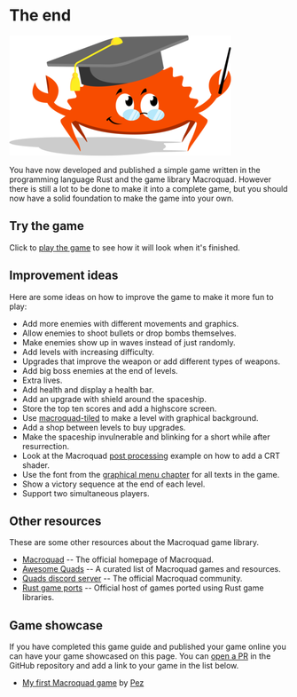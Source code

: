 # The end

![Ferris the teacher](images/ferris-teacher-small.png)

You have now developed and published a simple game written in the programming
language Rust and the game library Macroquad. However there is still a lot to
be done to make it into a complete game, but you should now have a solid
foundation to make the game into your own.

<div class="noprint">

## Try the game

Click to <a href="game.html" target="_blank"
onclick="window.open(this.href, '_blank', 'toolbar=no,location=no,status=no,menubar=no,scrollbars=yes,resizable=yes,width=640,height=480'); return false;">play the game</a>
to see how it will look when it's finished.

</div>

## Improvement ideas

Here are some ideas on how to improve the game to make it more fun to play:

* Add more enemies with different movements and graphics.
* Allow enemies to shoot bullets or drop bombs themselves.
* Make enemies show up in waves instead of just randomly.
* Add levels with increasing difficulty.
* Upgrades that improve the weapon or add different types of weapons.
* Add big boss enemies at the end of levels.
* Extra lives.
* Add health and display a health bar.
* Add an upgrade with shield around the spaceship.
* Store the top ten scores and add a highscore screen.
* Use [macroquad-tiled](https://github.com/not-fl3/macroquad/tree/master/tiled) to make a level with graphical background.
* Add a shop between levels to buy upgrades.
* Make the spaceship invulnerable and blinking for a short while after resurrection.
* Look at the Macroquad [post processing](https://github.com/not-fl3/macroquad/blob/master/examples/post_processing.rs) example on how to add a CRT shader.
* Use the font from the [graphical menu chapter](ch13-menu-ui.md) for all texts in the game.
* Show a victory sequence at the end of each level.
* Support two simultaneous players.

## Other resources

These are some other resources about the Macroquad game library.

* [Macroquad](https://macroquad.rs) -- The official homepage of Macroquad.
* [Awesome Quads](https://github.com/ozkriff/awesome-quads) -- A curated list of Macroquad games and resources.
* [Quads discord server](https://discord.gg/WfEp6ut) -- The official Macroquad community.
* [Rust game ports](https://github.com/rust-gamedev/rust-game-ports) -- Official host of games ported using Rust game libraries.


## Game showcase

If you have completed this game guide and published your game online you can
have your game showcased on this page. You can
[open a PR](https://github.com/ollej/macroquad-introduktion/blob/main/macroquad-introduction-book-english/src/wrapup.md)
in the GitHub repository and add a link to your game in the list below.

* [My first Macroquad game](https://pez.github.io/my-first-macroquad-game/) by [Pez](https://www.github.com/pez)

